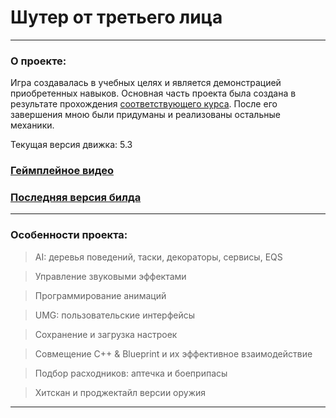 # Шутер от третьего лица
<hr>

### О проекте: 
Игра создавалась в учебных целях и является демонстрацией приобретенных навыков. Основная часть проекта была создана в результате прохождения [соответствующего курса](https://www.udemy.com/course/unrealengine/). После его завершения мною были придуманы и реализованы остальные механики.

Текущая версия движка: 5.3

### [Геймплейное видео](https://www.youtube.com/watch?v=bj01siAE4wY)

### [Последняя версия билда](https://drive.google.com/drive/folders/1p9X3oSgKtlA5A8iATBhbJpwy8uSzeKEZ?usp=drive_link)

<hr>

### Особенности проекта: 

> AI: деревья поведений, таски, декораторы, сервисы, EQS

> Управление звуковыми эффектами

> Программирование анимаций

> UMG: пользовательские интерфейсы

> Сохранение и загрузка настроек

> Совмещение C++ & Blueprint и их эффективное взаимодействие

> Подбор расходников: аптечка и боеприпасы

> Хитскан и проджектайл версии оружия

<hr>
